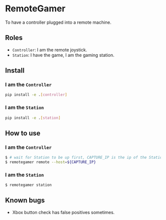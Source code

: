 # RemoteGamer

To have a controller plugged into a remote machine.

## Roles

* `Controller`: I am the remote joystick. 
* `Station`: I have the game, I am the gaming station.

## Install

### I am the `Controller`

```bash
pip install -e .[controller]
```

### I am the `Station`

```bash
pip install -e .[station]
```

## How to use

### I am the `Controller`

```bash
$ # wait for Station to be up first, CAPTURE_IP is the ip of the Station
$ remotegamer remote --host=${CAPTURE_IP}
```

### I am the `Station`

```bash
$ remotegamer station
```

## Known bugs

* Xbox button check has false positives sometimes.

